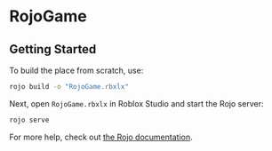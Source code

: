 # RojoGame

## Getting Started
To build the place from scratch, use:

```bash
rojo build -o "RojoGame.rbxlx"
```

Next, open `RojoGame.rbxlx` in Roblox Studio and start the Rojo server:

```bash
rojo serve
```

For more help, check out [the Rojo documentation](https://rojo.space/docs).
